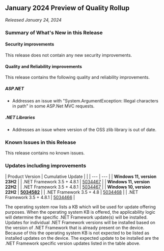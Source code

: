 ## January 2024 Preview of Quality Rollup

_Released January 24, 2024_

### Summary of What's New in this Release

#### Security improvements

This release does not contain any new security improvements.

#### Quality and Reliability improvements

This release contains the following quality and reliability improvements.

##### ASP.NET

*   Addresses an issue with "System.ArgumentException: Illegal characters in path" in some ASP.Net MVC requests.

##### .NET Libraries

*   Addresses an issue where version of the OSS zlib library is out of date.

### Known Issues in this Release

This release contains no known issues.

### Updates including improvements

| Product Version | Cumulative Update |     |
| --- | --- |
| **Windows 11, version 23H2** |
| .NET Framework 3.5 + 4.8.1 | [5034467](https://support.microsoft.com/kb/5034467) |
| **Windows 11, version 22H2** |
| .NET Framework 3.5 + 4.8.1 | [5034467](https://support.microsoft.com/kb/5034467) |
| **Windows 10, version 22H2** | **[5034582](https://support.microsoft.com/kb/5034582)** |
| .NET Framework 3.5 + 4.8 | [5034468](https://support.microsoft.com/kb/5034468) |
| .NET Framework 3.5 + 4.8.1 | [5034466](https://support.microsoft.com/kb/5034466) |

The operating system row lists a KB which will be used for update offering purposes. When the operating system KB is offered, the applicability logic will determine the specific .NET Framework update(s) will be installed. Updates for individual .NET Framework versions will be installed based on the version of .NET Framework that is already present on the device. Because of this the operating system KB is not expected to be listed as installed updates on the device. The expected update to be installed are the .NET Framework specific version updates listed in the table above.